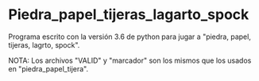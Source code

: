 # Piedra_papel_tijeras_lagarto_spock
Programa escrito con la versión 3.6 de python para jugar a "piedra, papel, tijeras, lagrto, spock".

NOTA: Los archivos "VALID" y "marcador" son los mismos que los usados en "piedra_papel_tijera".
